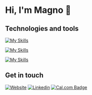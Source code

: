 # Hi, I'm Magno 👋 

## Technologies and tools

[![My Skills](https://skillicons.dev/icons?i=html,css,js,md,sass,jquery,ts,bootstrap,tailwind,styledcomponents,angular,react,nextjs,jest,nodejs)](https://skillicons.dev)

[![My Skills](https://skillicons.dev/icons?i=linux,bash,docker,cloudflare,heroku,vercel)](https://skillicons.dev)

[![My Skills](https://skillicons.dev/icons?i=figma,postman,codepen)](https://skillicons.dev)

## Get in touch

[![Website](https://img.shields.io/badge/website-%23.svg?&style=for-the-badge&logoColor=white&color=202124)](https://magnobiet.com)
[![Linkedin](https://img.shields.io/badge/-LinkedIn-0a66c2?style=for-the-badge&logo=Linkedin&logoColor=white)](https://www.linkedin.com/in/magnobiet/)
[![Cal.com Badge](https://img.shields.io/badge/Cal.com-292929?logo=caldotcom&logoColor=fff&style=for-the-badge)](https://s.magnobiet.com/agenda)
